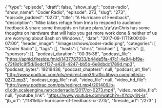 {
  "type": "episode",
  "draft": false,
  "show_slug": "coder-radio",
  "show_name": "Coder Radio",
  "episode": 273,
  "slug": "273",
  "episode_padded": "0273",
  "title": "A Hurricane of Feedback",
  "description": "Mike takes refuge from Irma to respond to audience feedback & share some thoughts on future plans.\r\n\r\nChris has some thoughts on hardware that will help you get more work done & neither of us are worrying about Bash on Windows.",
  "date": "2017-09-11T19:00:00-07:00",
  "header_image": "/images/shows/coder-radio.png",
  "categories": [
    "Coder Radio"
  ],
  "tags": [],
  "hosts": [
    "chris",
    "michael"
  ],
  "guests": [],
  "sponsors": [],
  "podcast_duration": "00:35:38",
  "podcast_file": "https://aphid.fireside.fm/d/1437767933/b44de5fa-47c1-4e94-bf9e-c72f8d1c8f5d/6edcf137-a426-4247-bb5b-6e8dbdc1789d.mp3",
  "podcast_bytes": 19219436,
  "podcast_chapters": null,
  "podcast_alt_file": "http://www.podtrac.com/pts/redirect.mp3/traffic.libsyn.com/jnite/cr-0273.mp3",
  "podcast_ogg_file": null,
  "video_file": null,
  "video_hd_file": "http://www.podtrac.com/pts/redirect.mp4/201406.jb-dl.cdn.scaleengine.net/coderradio/2017/cr-0273.mp4",
  "video_mobile_file": null,
  "youtube_link": "https://www.youtube.com/watch?v=XYdcyriN-ls",
  "jb_url": "/118156/a-hurricane-of-feedback-cr-273/",
  "fireside_url": "/273"
}

